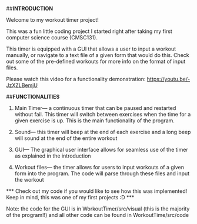 
##**INTRODUCTION** 

Welcome to my workout timer project!

This was a fun little coding project I started right after taking my first computer science course (CMSC131). 

This timer is equipped with a GUI that allows a user to input a workout manually, or navigate to a text
file of a given form that would do this. Check out some of the pre-defined workouts for more info 
on the format of input files.

Please watch this video for a functionality demonstration: https://youtu.be/-JzXZLBemjU

##**FUNCTIONALITIES**

1) Main Timer— a continuous timer that can be paused and restarted without fail. This timer will switch between
   exercises when the time for a given exercise is up. This is the main functionality of the program.
   
2) Sound— this timer will beep at the end of each exercise and a long beep will sound at the end of the entire workout

3) GUI— The graphical user interface allows for seamless use of the timer as explained in the introduction

4) Workout files— the timer allows for users to input workouts of a given form into the program. The code
   will parse through these files and input the workout
   
   
*** Check out my code if you would like to see how this was implemented! Keep in mind, this was one of my first projects :D ***

Note: the code for the GUI is in WorkoutTimer/src/visual (this is the majority of the program!!) and all other code can be found in WorkoutTime/src/code
